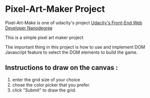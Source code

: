 
# Pixel-Art-Maker Project

Pixel-Art-Make is one of udacity's project [Udacity's Front-End Web Developer Nanodegree](https://www.udacity.com/course/front-end-web-developer-nanodegree--nd001?v=fe1)

This is a simple pixel art maker project

The important thing in this project is how to use and implement DOM Javascript feature to select the DOM elements to build the game.

## Instructions to draw on the canvas : 
1. enter the grid size of your choice
2. chose the color picker that you prefer.
3. click "Submit" to draw the grid.

